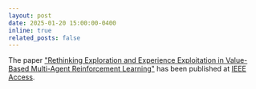 ```yaml
---
layout: post
date: 2025-01-20 15:00:00-0400
inline: true
related_posts: false
---
```


The paper <a href='https://ieeexplore.ieee.org/document/10844859'>"Rethinking Exploration and Experience Exploitation in Value-Based Multi-Agent Reinforcement Learning"</a> has been published at <a href='https://ieeexplore.ieee.org/xpl/RecentIssue.jsp?punumber=6287639'>IEEE Access</a>.
